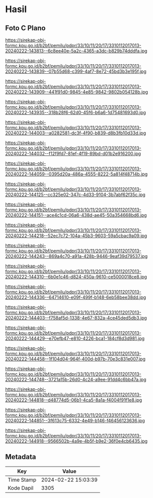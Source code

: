 # Hasil

## Foto C Plano

https://sirekap-obj-formc.kpu.go.id/b2bf/pemilu/pdpr/33/10/11/20/17/3310112017013-20240222-143813--6c8ee40e-5a2c-4365-a3dc-b829b74dddfa.jpg

https://sirekap-obj-formc.kpu.go.id/b2bf/pemilu/pdpr/33/10/11/20/17/3310112017013-20240222-143839--07b55d68-c399-4af7-8e72-45bd3b3e195f.jpg

https://sirekap-obj-formc.kpu.go.id/b2bf/pemilu/pdpr/33/10/11/20/17/3310112017013-20240222-143909--441f91d0-9845-4e85-9842-9802b054128b.jpg

https://sirekap-obj-formc.kpu.go.id/b2bf/pemilu/pdpr/33/10/11/20/17/3310112017013-20240222-143935--318b28f6-62d0-45f6-b6a6-1d75481693d0.jpg

https://sirekap-obj-formc.kpu.go.id/b2bf/pemilu/pdpr/33/10/11/20/17/3310112017013-20240222-144003--a0282581-dc3f-4f90-b839-d8b3fb10d33d.jpg

https://sirekap-obj-formc.kpu.go.id/b2bf/pemilu/pdpr/33/10/11/20/17/3310112017013-20240222-144032--f12f9fd7-81ef-4f19-89bd-d01b2e916200.jpg

https://sirekap-obj-formc.kpu.go.id/b2bf/pemilu/pdpr/33/10/11/20/17/3310112017013-20240222-144059--0395d20a-486a-4555-8222-5a814f48714b.jpg

https://sirekap-obj-formc.kpu.go.id/b2bf/pemilu/pdpr/33/10/11/20/17/3310112017013-20240222-144125--cc325e02-347c-4d33-9104-3b7abf62f35c.jpg

https://sirekap-obj-formc.kpu.go.id/b2bf/pemilu/pdpr/33/10/11/20/17/3310112017013-20240222-144151--ace4c1cd-06a6-438d-ae45-50a354668bd6.jpg

https://sirekap-obj-formc.kpu.go.id/b2bf/pemilu/pdpr/33/10/11/20/17/3310112017013-20240222-144218--52ec7c72-104a-45b3-9603-59a5cbac9a09.jpg

https://sirekap-obj-formc.kpu.go.id/b2bf/pemilu/pdpr/33/10/11/20/17/3310112017013-20240222-144243--869a4c70-a91a-428b-9446-9eaf39d79537.jpg

https://sirekap-obj-formc.kpu.go.id/b2bf/pemilu/pdpr/33/10/11/20/17/3310112017013-20240222-144310--6b0e1c46-d824-450a-9610-ce5000018ce8.jpg

https://sirekap-obj-formc.kpu.go.id/b2bf/pemilu/pdpr/33/10/11/20/17/3310112017013-20240222-144336--64714610-e09f-499f-b148-6eb58bee38dd.jpg

https://sirekap-obj-formc.kpu.go.id/b2bf/pemilu/pdpr/33/10/11/20/17/3310112017013-20240222-144403--f758af5d-1338-4e67-832a-4ce45ded5db3.jpg

https://sirekap-obj-formc.kpu.go.id/b2bf/pemilu/pdpr/33/10/11/20/17/3310112017013-20240222-144429--e70efb47-e810-4226-bca1-184cf8d3d981.jpg

https://sirekap-obj-formc.kpu.go.id/b2bf/pemilu/pdpr/33/10/11/20/17/3310112017013-20240222-144458--1f104d04-964f-400d-b97b-70e3c831e007.jpg

https://sirekap-obj-formc.kpu.go.id/b2bf/pemilu/pdpr/33/10/11/20/17/3310112017013-20240222-144748--3721a15b-26d0-4c24-a9ee-91dd4c6bb47a.jpg

https://sirekap-obj-formc.kpu.go.id/b2bf/pemilu/pdpr/33/10/11/20/17/3310112017013-20240222-144818--d48774d5-06b1-4ca5-8a1a-f4004f91f1e8.jpg

https://sirekap-obj-formc.kpu.go.id/b2bf/pemilu/pdpr/33/10/11/20/17/3310112017013-20240222-144851--3f613c75-6332-4e49-b146-f46456123636.jpg

https://sirekap-obj-formc.kpu.go.id/b2bf/pemilu/pdpr/33/10/11/20/17/3310112017013-20240222-144918--9566502b-4a9e-4b5f-b9e2-36f0e4cb6435.jpg


## Metadata

| Key        | Value               |
| ---------- | ------------------- |
| Time Stamp | 2024-02-22 15:03:39 |
| Kode Dapil | 3305                |



